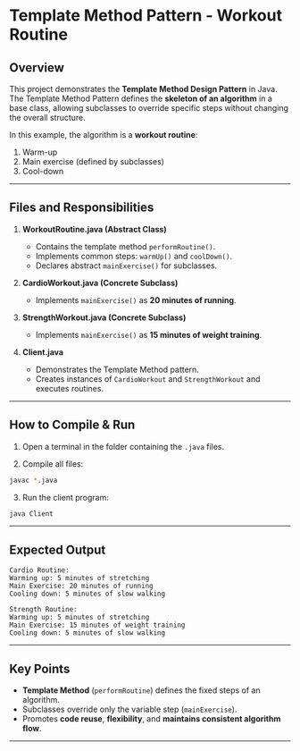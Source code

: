 # Template Method Pattern - Workout Routine

## Overview
This project demonstrates the **Template Method Design Pattern** in Java.  
The Template Method Pattern defines the **skeleton of an algorithm** in a base class, allowing subclasses to override specific steps without changing the overall structure.

In this example, the algorithm is a **workout routine**:
1. Warm-up
2. Main exercise (defined by subclasses)
3. Cool-down

---

## Files and Responsibilities

1. **WorkoutRoutine.java (Abstract Class)**  
   - Contains the template method `performRoutine()`.  
   - Implements common steps: `warmUp()` and `coolDown()`.  
   - Declares abstract `mainExercise()` for subclasses.

2. **CardioWorkout.java (Concrete Subclass)**  
   - Implements `mainExercise()` as **20 minutes of running**.

3. **StrengthWorkout.java (Concrete Subclass)**  
   - Implements `mainExercise()` as **15 minutes of weight training**.

4. **Client.java**  
   - Demonstrates the Template Method pattern.  
   - Creates instances of `CardioWorkout` and `StrengthWorkout` and executes routines.

---

## How to Compile & Run

1. Open a terminal in the folder containing the `.java` files.

2. Compile all files:

```bash
javac *.java
````

3. Run the client program:

```bash
java Client
```

---

## Expected Output

```
Cardio Routine:
Warming up: 5 minutes of stretching
Main Exercise: 20 minutes of running
Cooling down: 5 minutes of slow walking

Strength Routine:
Warming up: 5 minutes of stretching
Main Exercise: 15 minutes of weight training
Cooling down: 5 minutes of slow walking
```

---

## Key Points

* **Template Method** (`performRoutine`) defines the fixed steps of an algorithm.
* Subclasses override only the variable step (`mainExercise`).
* Promotes **code reuse**, **flexibility**, and **maintains consistent algorithm flow**.

---



